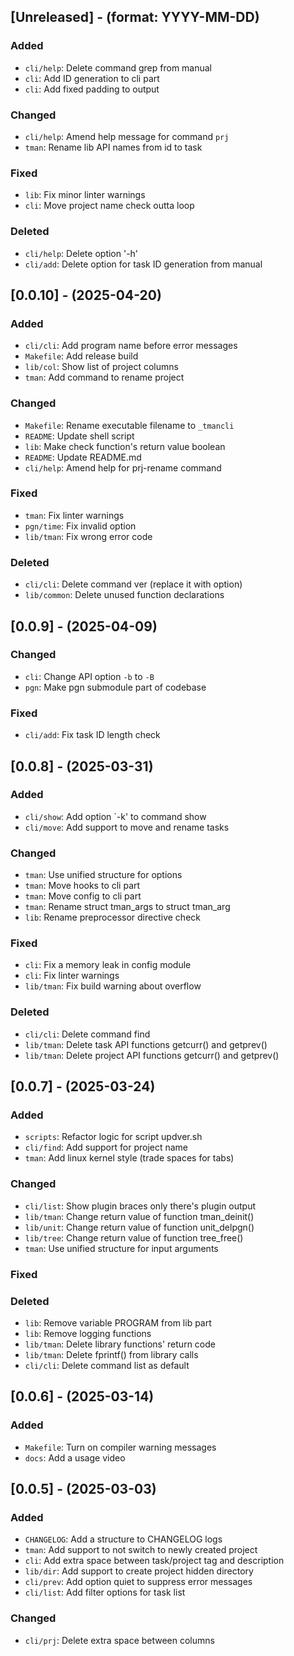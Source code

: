 ## [Unreleased] - (format: YYYY-MM-DD)

### Added

- `cli/help`: Delete command grep from manual
- `cli`: Add ID generation to cli part
- `cli`: Add fixed padding to output

### Changed

- `cli/help`: Amend help message for command `prj`
- `tman`: Rename lib API names from id to task

### Fixed

- `lib`: Fix minor linter warnings
- `cli`: Move project name check outta loop

### Deleted

- `cli/help`: Delete option '-h'
- `cli/add`: Delete option for task ID generation from manual


## [0.0.10] - (2025-04-20)

### Added

- `cli/cli`: Add program name before error messages
- `Makefile`: Add release build
- `lib/col`: Show list of project columns
- `tman`: Add command to rename project

### Changed

- `Makefile`: Rename executable filename to `_tmancli`
- `README`: Update shell script
- `lib`: Make check function's return value boolean
- `README`: Update README.md
- `cli/help`: Amend help for prj-rename command

### Fixed

- `tman`: Fix linter warnings
- `pgn/time`: Fix invalid option
- `lib/tman`: Fix wrong error code

### Deleted

- `cli/cli`: Delete command ver (replace it with option)
- `lib/common`: Delete unused function declarations


## [0.0.9] - (2025-04-09)

### Changed

- `cli`: Change API option `-b` to `-B`
- `pgn`: Make pgn submodule part of codebase

### Fixed

- `cli/add`: Fix task ID length check


## [0.0.8] - (2025-03-31)

### Added

- `cli/show`: Add option `-k' to command show
- `cli/move`: Add support to move and rename tasks

### Changed

- `tman`: Use unified structure for options
- `tman`: Move hooks to cli part
- `tman`: Move config to cli part
- `tman`: Rename struct tman_args to struct tman_arg
- `lib`: Rename preprocessor directive check

### Fixed

- `cli`: Fix a memory leak in config module
- `cli`: Fix linter warnings
- `lib/tman`: Fix build warning about overflow

### Deleted

- `cli/cli`: Delete command find
- `lib/tman`: Delete task API functions getcurr() and getprev()
- `lib/tman`: Delete project API functions getcurr() and getprev()


## [0.0.7] - (2025-03-24)

### Added

- `scripts`: Refactor logic for script updver.sh
- `cli/find`: Add support for project name
- `tman`: Add linux kernel style (trade spaces for tabs)

### Changed

- `cli/list`: Show plugin braces only there's plugin output
- `lib/tman`: Change return value of function tman_deinit()
- `lib/unit`: Change return value of function unit_delpgn()
- `lib/tree`: Change return value of function tree_free()
- `tman`: Use unified structure for input arguments

### Fixed

### Deleted

- `lib`: Remove variable PROGRAM from lib part
- `lib`: Remove logging functions
- `lib/tman`: Delete library functions' return code
- `lib/tman`: Delete fprintf() from library calls
- `cli/cli`: Delete command list as default


## [0.0.6] - (2025-03-14)

### Added

- `Makefile`: Turn on compiler warning messages
- `docs`: Add a usage video


## [0.0.5] - (2025-03-03)

### Added

- `CHANGELOG`: Add a structure to CHANGELOG logs
- `tman`: Add support to not switch to newly created project
- `cli`: Add extra space between task/project tag and description
- `lib/dir`: Add support to create project hidden directory
- `cli/prev`: Add option quiet to suppress error messages
- `cli/list`: Add filter options for task list

### Changed

- `cli/prj`: Delete extra space between columns

